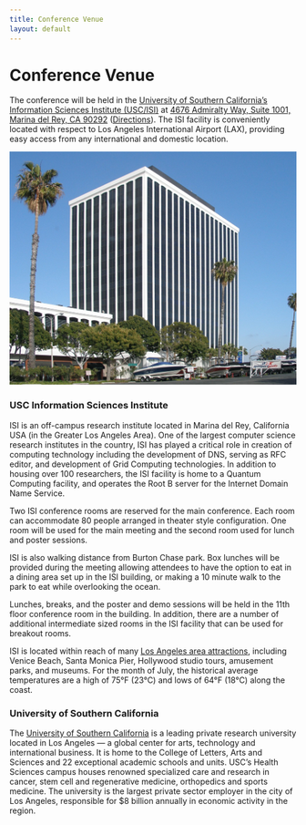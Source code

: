 ```yaml
---
title: Conference Venue
layout: default
---
```


# Conference Venue

The conference will be held in the [University of Southern California’s Information Sciences Institute (USC/ISI)](https://www.isi.edu/)
at [4676 Admiralty Way, Suite 1001, Marina del Rey, CA 90292](https://www.isi.edu/contact/#locations)
([Directions](https://goo.gl/maps/2f9C6U5hdMS3SQut9)).
The ISI facility is conveniently located with respect to Los Angeles International Airport (LAX), providing easy access from any international and domestic location.

![Information Sciences Institute building in Marina del Rey, CA](./assets/images/isi-usc.jpg)

### USC Information Sciences Institute

ISI is an off-campus research institute located in Marina del Rey, California USA (in the Greater Los Angeles Area). One of the largest computer science research institutes in the country, ISI has played a critical role in creation of computing technology including the development of DNS, serving as RFC editor, and development of Grid Computing technologies. In addition to housing over 100 researchers, the ISI facility is home to a Quantum Computing facility, and operates the Root B server for the Internet Domain Name Service.

[//]: # (Insert Figure 2 Picture of ISI building)

Two ISI conference rooms are reserved for the main conference. Each room can accommodate 80 people arranged in theater style configuration. One room will be used for the main meeting and the second room used for lunch and poster sessions.

ISI is also walking distance from Burton Chase park. Box lunches will be provided during the meeting allowing attendees to have the option to eat in a dining area set up in the ISI building, or making a 10 minute walk to the park to eat while overlooking the ocean.

[//]: # (Insert Figure -- Chase park)
[//]: # (Insert Figure 3 conf room layout)

Lunches, breaks, and the poster and demo sessions will be held in the 11th floor conference room in the building. In addition, there are a number of additional intermediate sized rooms in the ISI facility that can be used for breakout rooms.

ISI is located within reach of many [Los Angeles area attractions](https://visitmdr.com/2021/09/27/los-angeles-attractions-near-marina-del-rey), including Venice Beach, Santa Monica Pier, Hollywood studio tours, amusement parks, and museums.
For the month of July, the historical average temperatures are a high of 75°F (23°C) and lows of 64°F (18°C) along the coast.

### University of Southern California

The [University of Southern California](https://www.usc.edu) is a leading private research university located in Los Angeles — a global center for arts, technology and international business. It is home to the College of Letters, Arts and Sciences and 22 exceptional academic schools and units. USC’s Health Sciences campus houses renowned specialized care and research in cancer, stem cell and regenerative medicine, orthopedics and sports medicine. The university is the largest private sector employer in the city of Los Angeles, responsible for $8 billion annually in economic activity in the region.
